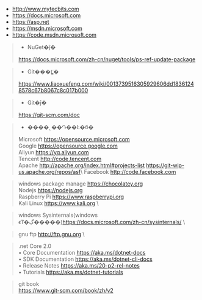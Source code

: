 * <http://www.mytecbits.com>
* <https://docs.microsoft.com>
* <https://asp.net>
* <https://msdn.microsoft.com>
* <https://code.msdn.microsoft.com>

> * NuGet�ĵ�
>
> <https://docs.microsoft.com/zh-cn/nuget/tools/ps-ref-update-package>

> * Git���Ľ̳�
>
> <https://www.liaoxuefeng.com/wiki/0013739516305929606dd18361248578c67b8067c8c017b000>

> * Git�ĵ�
>
> <https://git-scm.com/doc>

> * ����˾��Դ��Ŀ�б�
> 
>Microsoft 	<https://opensource.microsoft.com> \
Google		<https://opensource.google.com> \
Aliyun		<https://yq.aliyun.com> \
Tencent		<http://code.tencent.com> \
Apache		<http://apache.org/index.html#projects-list>  <https://git-wip-us.apache.org/repos/asf>\ 
Facebook	<http://code.facebook.com>

>windows package manage <https://chocolatey.org> \
>Nodejs <https://nodejs.org> \
>Raspberry Pi <https://www.raspberrypi.org> \
>Kali Linux <https://www.kali.org> \

>windows Sysinternals(windows ϵͳ�ڲ�����)<https://docs.microsoft.com/zh-cn/sysinternals/> \

>gnu ftp
<http://ftp.gnu.org> \


>.net Core 2.0\
• Core Documentation <https://aka.ms/dotnet-docs>\
• SDK Documentation <https://aka.ms/dotnet-cli-docs>\
• Release Notes <https://aka.ms/20-p2-rel-notes>\
• Tutorials <https://aka.ms/dotnet-tutorials>

>git book\
<https://www.git-scm.com/book/zh/v2>



